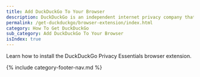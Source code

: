 ```yaml
---
title: Add DuckDuckGo To Your Browser
description: DuckDuckGo is an independent internet privacy company that offers a private alternative to Google search & Chrome in one free app.
permalink: /get-duckduckgo/browser-extension/index.html
category: How To Get DuckDuckGo
sub_category: Add DuckDuckGo To Your Browser
isIndex: true
---
```


Learn how to install the DuckDuckGo Privacy Essentials browser extension.

{% include category-footer-nav.md %}
